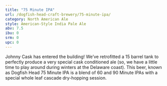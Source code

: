 ```yaml
---
title: "75 Minute IPA"
url: /dogfish-head-craft-brewery/75-minute-ipa/
category: North American Ale
style: American-Style India Pale Ale
abv: 7.5
ibu: 0
srm: 0
upc: 0
---
```

Johnny Cask has entered the building! We’ve retrofitted a 15 barrel tank to perfectly produce a very special cask conditioned ale (so, we have a little time to play around during winters at the Delaware coast). This beer, known as Dogfish Head 75 Minute IPA is a blend of 60 and 90 Minute IPAs with a special whole leaf cascade dry-hopping session.
